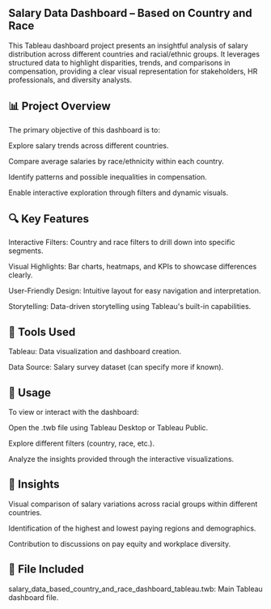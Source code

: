 ## Salary Data Dashboard – Based on Country and Race
This Tableau dashboard project presents an insightful analysis of salary distribution across different countries and racial/ethnic groups. It leverages structured data to highlight disparities, trends, and comparisons in compensation, providing a clear visual representation for stakeholders, HR professionals, and diversity analysts.

## 📊 Project Overview
The primary objective of this dashboard is to:

Explore salary trends across different countries.

Compare average salaries by race/ethnicity within each country.

Identify patterns and possible inequalities in compensation.

Enable interactive exploration through filters and dynamic visuals.

## 🔍 Key Features
Interactive Filters: Country and race filters to drill down into specific segments.

Visual Highlights: Bar charts, heatmaps, and KPIs to showcase differences clearly.

User-Friendly Design: Intuitive layout for easy navigation and interpretation.

Storytelling: Data-driven storytelling using Tableau's built-in capabilities.

## 🧩 Tools Used
Tableau: Data visualization and dashboard creation.

Data Source: Salary survey dataset (can specify more if known).

## 🚀 Usage
To view or interact with the dashboard:

Open the .twb file using Tableau Desktop or Tableau Public.

Explore different filters (country, race, etc.).

Analyze the insights provided through the interactive visualizations.

## 📌 Insights
Visual comparison of salary variations across racial groups within different countries.

Identification of the highest and lowest paying regions and demographics.

Contribution to discussions on pay equity and workplace diversity.

## 📁 File Included
salary_data_based_country_and_race_dashboard_tableau.twb: Main Tableau dashboard file.
